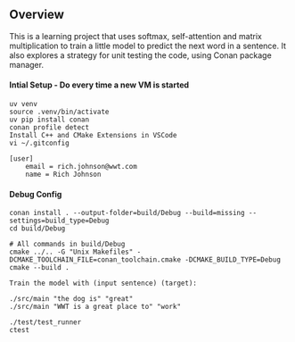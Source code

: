 ## Overview
This is a learning project that uses softmax, self-attention and matrix multiplication to train a little model to predict the next word in a sentence. It also explores a strategy for unit testing the code, using Conan package manager.

#### Intial Setup - Do every time a new VM is started

    uv venv
    source .venv/bin/activate
    uv pip install conan
    conan profile detect
    Install C++ and CMake Extensions in VSCode
    vi ~/.gitconfig

    [user]
        email = rich.johnson@wwt.com
        name = Rich Johnson


#### Debug Config

    conan install . --output-folder=build/Debug --build=missing --settings=build_type=Debug
    cd build/Debug 
    
    # All commands in build/Debug
    cmake ../.. -G "Unix Makefiles" -DCMAKE_TOOLCHAIN_FILE=conan_toolchain.cmake -DCMAKE_BUILD_TYPE=Debug
    cmake --build .

    Train the model with (input sentence) (target):

    ./src/main "the dog is" "great"
    ./src/main "WWT is a great place to" "work"

    ./test/test_runner
    ctest
